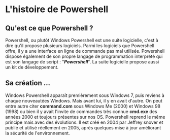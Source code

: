 # L'histoire de Powershell

## Qu'est ce que Powershell ?

  Powershell, ou plutôt Windows Powershell est une suite logicielle, c'est à dire qu'il propose plusieurs logiciels. Parmi les logiciels que Powershell offre, il y a une interface en ligne de commande pas mal utilisée. Powershell dispose également de son propre langage de programmation interprété qui est son langage de script : "***Powershell***". La suite logicielle propose aussi un kit de développement.
  
  ## Sa création ...

  Windows Powershell apparaît premièrement sous Windows 7, puis reviens à chaque nouveautées Windows. Mais avant lui, il y en avait d'autre. On peut entre autre citer **command.com** sous Windows Me (2000) et Windows 98 (1998) ou bien il y avait l'invite de commandes très connue **cmd.exe** des années 2000 et toujours présentes sur nos OS. Powershell reprend le même principe mais avec des évolutions.
  Il est créé en 2004 par Jeffrey snover et publié et utilisé réellement en 2005, après quelques mise à jour améliorant la sécurité de l'environnement.

